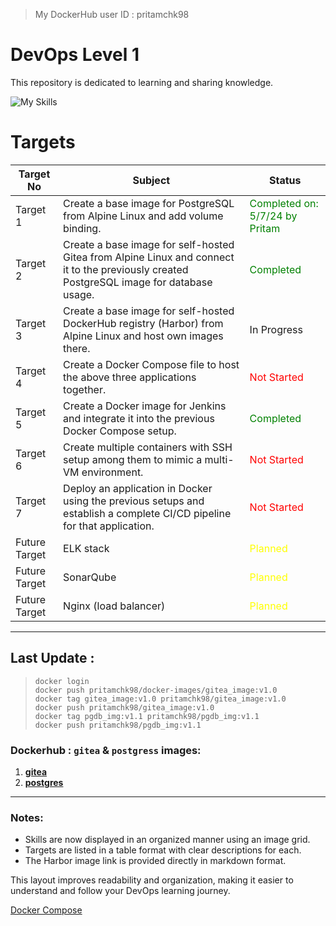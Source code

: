 > My DockerHub user ID : pritamchk98

# DevOps Level 1
This repository is dedicated to learning and sharing knowledge.

<!--https://github.com/lelouchfr/skill-icons-->
![My Skills](https://go-skill-icons.vercel.app/api/icons?i=linux,docker,kubernetes,bash,postgres,git,github,gitea,jenkins,vscode,nginx&per,sonarqube,line=6)

# Targets
| Target No | Subject | Status |
|-----------|--------------------------------------------|-----------------------------------------|
| Target 1  | Create a base image for PostgreSQL from Alpine Linux and add volume binding. | <span style="color:green">Completed on: 5/7/24 by Pritam</span> |
| Target 2  | Create a base image for self-hosted Gitea from Alpine Linux and connect it to the previously created PostgreSQL image for database usage. | <span style="color:green">Completed</span> |
| Target 3  | Create a base image for self-hosted DockerHub registry (Harbor) from Alpine Linux and host own images there. | In Progress |
| Target 4  | Create a Docker Compose file to host the above three applications together. | <span style="color:red">Not Started</span> |
| Target 5  | Create a Docker image for Jenkins and integrate it into the previous Docker Compose setup. | <span style="color:green">Completed</span> |
| Target 6  | Create multiple containers with SSH setup among them to mimic a multi-VM environment. | <span style="color:red">Not Started</span> |
| Target 7  | Deploy an application in Docker using the previous setups and establish a complete CI/CD pipeline for that application. | <span style="color:red">Not Started</span> |
| Future Target | ELK stack | <span style="color:yellow">Planned</span> |
| Future Target | SonarQube | <span style="color:yellow">Planned</span> |
| Future Target | Nginx (load balancer) | <span style="color:yellow">Planned</span> |

-----
## Last Update :
>```docker-cli
>docker login
>docker push pritamchk98/docker-images/gitea_image:v1.0  
>docker tag gitea_image:v1.0 pritamchk98/gitea_image:v1.0
>docker push pritamchk98/gitea_image:v1.0
>docker tag pgdb_img:v1.1 pritamchk98/pgdb_img:v1.1      
>docker push pritamchk98/pgdb_img:v1.1
>```

### Dockerhub : `gitea` & `postgress` images:
1. [**gitea**](https://hub.docker.com/repository/docker/pritamchk98/gitea_image/general)
2. [**postgres**](https://hub.docker.com/repository/docker/pritamchk98/pgdb_img/general)

----
<!-- ![Harbor Image](https://github.com/DevOpsBrothers/DevOps_level_1/assets/49076359/760b3999-5642-49b2-9f7c-02d20c4ae941) -->

### Notes:
- Skills are now displayed in an organized manner using an image grid.
- Targets are listed in a table format with clear descriptions for each.
- The Harbor image link is provided directly in markdown format.

This layout improves readability and organization, making it easier to understand and follow your DevOps learning journey.


[Docker Compose](https://docs.docker.com/compose/compose-file/build/)
